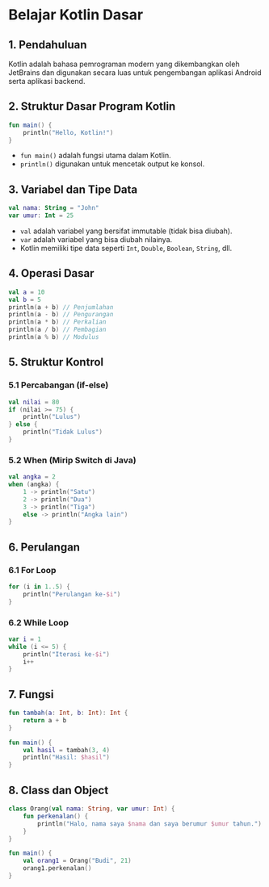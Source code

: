 # Belajar Kotlin Dasar

## 1. Pendahuluan
Kotlin adalah bahasa pemrograman modern yang dikembangkan oleh JetBrains dan digunakan secara luas untuk pengembangan aplikasi Android serta aplikasi backend.

## 2. Struktur Dasar Program Kotlin
```kotlin
fun main() {
    println("Hello, Kotlin!")
}
```
- `fun main()` adalah fungsi utama dalam Kotlin.
- `println()` digunakan untuk mencetak output ke konsol.

## 3. Variabel dan Tipe Data
```kotlin
val nama: String = "John"
var umur: Int = 25
```
- `val` adalah variabel yang bersifat immutable (tidak bisa diubah).
- `var` adalah variabel yang bisa diubah nilainya.
- Kotlin memiliki tipe data seperti `Int`, `Double`, `Boolean`, `String`, dll.

## 4. Operasi Dasar
```kotlin
val a = 10
val b = 5
println(a + b) // Penjumlahan
println(a - b) // Pengurangan
println(a * b) // Perkalian
println(a / b) // Pembagian
println(a % b) // Modulus
```

## 5. Struktur Kontrol
### 5.1 Percabangan (if-else)
```kotlin
val nilai = 80
if (nilai >= 75) {
    println("Lulus")
} else {
    println("Tidak Lulus")
}
```

### 5.2 When (Mirip Switch di Java)
```kotlin
val angka = 2
when (angka) {
    1 -> println("Satu")
    2 -> println("Dua")
    3 -> println("Tiga")
    else -> println("Angka lain")
}
```

## 6. Perulangan
### 6.1 For Loop
```kotlin
for (i in 1..5) {
    println("Perulangan ke-$i")
}
```

### 6.2 While Loop
```kotlin
var i = 1
while (i <= 5) {
    println("Iterasi ke-$i")
    i++
}
```

## 7. Fungsi
```kotlin
fun tambah(a: Int, b: Int): Int {
    return a + b
}

fun main() {
    val hasil = tambah(3, 4)
    println("Hasil: $hasil")
}
```

## 8. Class dan Object
```kotlin
class Orang(val nama: String, var umur: Int) {
    fun perkenalan() {
        println("Halo, nama saya $nama dan saya berumur $umur tahun.")
    }
}

fun main() {
    val orang1 = Orang("Budi", 21)
    orang1.perkenalan()
}
```
